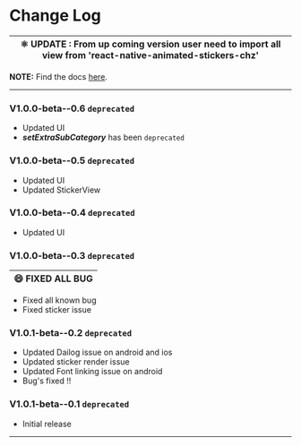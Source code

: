 # Change Log



|⚛ **UPDATE** : From up coming  version user need to import all view from 'react-native-animated-stickers-chz'|
| --- |



**NOTE:**
Find the docs [here](/README.md).

</div>

------

### V1.0.0-beta--0.6  `deprecated`
- Updated UI
- ***setExtraSubCategory*** has been `deprecated`


### V1.0.0-beta--0.5  `deprecated`

- Updated UI
- Updated StickerView


### V1.0.0-beta--0.4  `deprecated`

- Updated UI


### V1.0.0-beta--0.3  `deprecated`

| 😄 **FIXED ALL BUG** |
| --- |

- Fixed all known bug
- Fixed sticker issue


### V1.0.1-beta--0.2  `deprecated`

- Updated Dailog issue on android and ios
- Updated sticker render issue
- Updated Font linking issue on android 
- Bug's fixed !!


### V1.0.1-beta--0.1  `deprecated`

- Initial release

----------------------------------------------------------------
